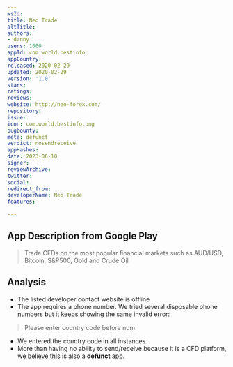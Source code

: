 ```yaml
---
wsId: 
title: Neo Trade
altTitle: 
authors:
- danny
users: 1000
appId: com.world.bestinfo
appCountry: 
released: 2020-02-29
updated: 2020-02-29
version: '1.0'
stars: 
ratings: 
reviews: 
website: http://neo-forex.com/
repository: 
issue: 
icon: com.world.bestinfo.png
bugbounty: 
meta: defunct
verdict: nosendreceive
appHashes: 
date: 2023-06-10
signer: 
reviewArchive: 
twitter: 
social: 
redirect_from: 
developerName: Neo Trade
features: 

---
```


## App Description from Google Play

> Trade CFDs on the most popular financial markets such as AUD/USD, Bitcoin, S&P500, Gold and Crude Oil 

## Analysis 

- The listed developer contact website is offline 
- The app requires a phone number. We tried several disposable phone numbers but it keeps showing the same invalid error: 

> Please enter country code before num 

- We entered the country code in all instances. 
- More than having no ability to send/receive because it is a CFD platform, we believe this is also a **defunct** app.
